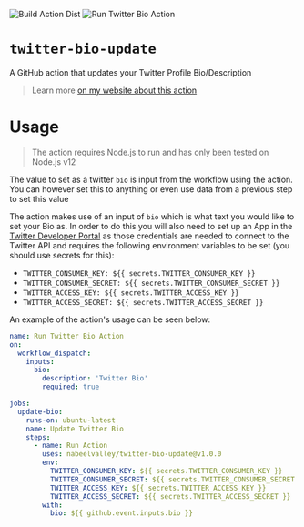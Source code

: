 ![Build Action Dist](https://github.com/nabeelvalley/twitter-bio-update/workflows/Build%20Action%20Dist/badge.svg)
![Run Twitter Bio Action](https://github.com/nabeelvalley/twitter-bio-update/workflows/Run%20Twitter%20Bio%20Action/badge.svg)

# `twitter-bio-update`

A GitHub action that updates your Twitter Profile Bio/Description

> Learn more [on my website about this action](https://github.com/nabeelvalley/twitter-bio-update)

# Usage

> The action requires Node.js to run and has only been tested on Node.js v12

The value to set as a twitter `bio` is input from the workflow using the action. You can however set this to anything or even use data from a previous step to set this value

The action makes use of an input of `bio` which is what text you would like to set your Bio as. In order to do this you will also need to set up an App in the [Twitter Developer Portal](https://developer.twitter.com/) as those credentials are needed to connect to the Twitter API and requires the following environment variables to be set (you should use secrets for this):

- `TWITTER_CONSUMER_KEY: ${{ secrets.TWITTER_CONSUMER_KEY }}`
- `TWITTER_CONSUMER_SECRET: ${{ secrets.TWITTER_CONSUMER_SECRET }}`
- `TWITTER_ACCESS_KEY: ${{ secrets.TWITTER_ACCESS_KEY }}`
- `TWITTER_ACCESS_SECRET: ${{ secrets.TWITTER_ACCESS_SECRET }}`

An example of the action's usage can be seen below:

```yml
name: Run Twitter Bio Action
on:
  workflow_dispatch:
    inputs:
      bio:
        description: 'Twitter Bio'
        required: true

jobs:
  update-bio:
    runs-on: ubuntu-latest
    name: Update Twitter Bio
    steps:
      - name: Run Action
        uses: nabeelvalley/twitter-bio-update@v1.0.0
        env:
          TWITTER_CONSUMER_KEY: ${{ secrets.TWITTER_CONSUMER_KEY }}
          TWITTER_CONSUMER_SECRET: ${{ secrets.TWITTER_CONSUMER_SECRET }}
          TWITTER_ACCESS_KEY: ${{ secrets.TWITTER_ACCESS_KEY }}
          TWITTER_ACCESS_SECRET: ${{ secrets.TWITTER_ACCESS_SECRET }}
        with:
          bio: ${{ github.event.inputs.bio }}
```

